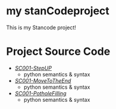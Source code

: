 # my stanCodeproject
This is my Stancode project!
# Project Source Code
- *[SC001-StepUP](StepUp.py)* 
  - python semantics & syntax 
- *[SC001-MoveToTheEnd](MoveToTheEnd.py)*   
  - python semantics & syntax
- *[SC001-PotholeFilling](PotholeFilling.py)* 
  - python semantics & syntax
